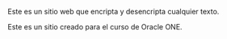 Este es un sitio web que encripta y desencripta cualquier texto.

Este es un sitio creado para el curso de Oracle ONE.
